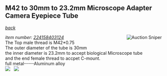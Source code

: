 ---
---
## M42 to 30mm to 23.2mm Microscope Adapter Camera Eyepiece Tube
*[back](./)*  

<a href="https://www.gixen.com/index.php" name="9e092736783d0da1dfd8413d57d10faf" target="_blank" >
<img align=right src="https://www.gixen.com/images/gixenlink.gif" border="0" alt="Auction Sniper" title="Auction Sniper">
</a>

 *item number: [224158403124](https://www.ebay.com/itm/224158403124)*  
The Top male thread is M42*0.75  
The outer diameter of the tube is 30mm  
the inner diameter is 23.2mm to accept biological Microscope tube  
and the end female thread to accpet C-mount.  
full metal-----Aluminum alloy  
![](/microscope/Images/M42-30mm.jpg) &nbsp; ![](/microscope/Images/M42-23.2mm.jpg) 
